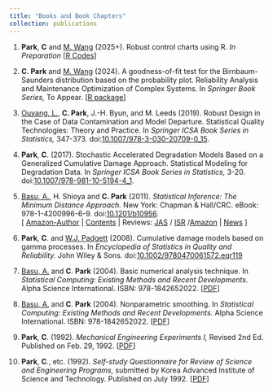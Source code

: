 ```yaml
---
title: "Books and Book Chapters"
collection: publications
---
```

1. **Park**, **C** and [M. Wang](https://business.utsa.edu/faculty/min-wang-ph-d/) (2025+).
Robust control charts using R.  _In Preparation_
[[R Codes](https://github.com/AppliedStat/RCC)]

1. **C. Park** and [M. Wang](https://business.utsa.edu/faculty/min-wang-ph-d/) (2024). 
A goodness-of-fit test for the Birnbaum-Saunders distribution based on the probability plot. 
Reliability Analysis and Maintenance Optimization of Complex Systems.
In _Springer Book Series,_ To Appear.
[[R package](https://appliedstat.github.io/R/R-package-4/)]

1. [Ouyang, L.](https://cn.linkedin.com/in/linhan-ouyang-94834b41), **C. Park**, J.-H. Byun, and M. Leeds (2019). 
Robust Design in the Case of Data Contamination and Model Departure.
Statistical Quality Technologies: Theory and Practice.
In _Springer ICSA Book Series in Statistics,_ 347-373.
doi:[10.1007/978-3-030-20709-0_15](https://doi.org/10.1007/978-3-030-20709-0_15).

1. **Park**, **C**. (2017). 
Stochastic Accelerated Degradation Models Based on a Generalized Cumulative Damage Approach. 
Statistical Modeling for Degradation Data.
In _Springer ICSA Book Series in Statistics,_ 3-20.
doi:[10.1007/978-981-10-5194-4_1](https://doi.org/10.1007/978-981-10-5194-4_1).

1. [Basu, A.](https://www.isical.ac.in/~ayanbasu/), H. Shioya and **C. Park** (2011). 
_Statistical Inference: The Minimum Distance Approach._
New York: Chapman & Hall/CRC. eBook: 978-1-4200996-6-9.
doi:[10.1201/b10956](https://doi.org/10.1201/b10956).\
[ [Amazon-Author](https://www.amazon.com/Chanseok-Park/e/B005NE2GU0) | [Contents](https://appliedstat.github.io/files/book-mindist/02-contents.pdf) | Reviews: [JAS](https://appliedstat.github.io/files/book-mindist/03-review1-JAS.pdf) / [ISR](https://appliedstat.github.io/files/book-mindist/04-review2-ISR.pdf) /[Amazon](https://appliedstat.github.io/files/book-mindist/05-review3-amazon.png)  |  [News](https://appliedstat.github.io/files/book-mindist/06-KAIST-newletter.png) ]

1. **Park**, **C**. and [W.J. Padgett](http://people.stat.sc.edu/padgett/) (2008).
Cumulative damage models based on gamma processes. 
In _Encyclopedia of Statistics in Quality and Reliability._ John Wiley & Sons.
doi:[10.1002/9780470061572.eqr119](https://doi.org/10.1002/9780470061572.eqr119)

1. [Basu, A.](https://www.isical.ac.in/~ayanbasu/) and **C**. **Park** (2004).
Basic numerical analysis technique.
In _Statistical Computing: Existing Methods and Recent Developments._
Alpha Science International. ISBN: 978-1842652022.
[[PDF](https://github.com/AppliedStat/files/tree/master/Book-2)]

1. [Basu, A.](https://www.isical.ac.in/~ayanbasu/) and **C**. **Park** (2004).
Nonparametric smoothing.
In _Statistical Computing: Existing Methods and Recent Developments._
Alpha Science International. ISBN: 978-1842652022.
[[PDF](https://github.com/AppliedStat/files/tree/master/Book-2)]

1. **Park**, **C**. (1992).
_Mechanical Engineering Experiments I,_  Revised 2nd Ed.
Published on Feb. 29, 1992. 
[[PDF](https://github.com/AppliedStat/files/tree/master/Book-1)]

1. **Park**, **C**., etc. (1992).
_Self-study Questionnaire for Review of Science and Engineering Programs,_
submitted by Korea Advanced Institute of Science and Technology. 
Published on July 1992.
[[PDF](https://github.com/AppliedStat/files/tree/master/Book-3)]

